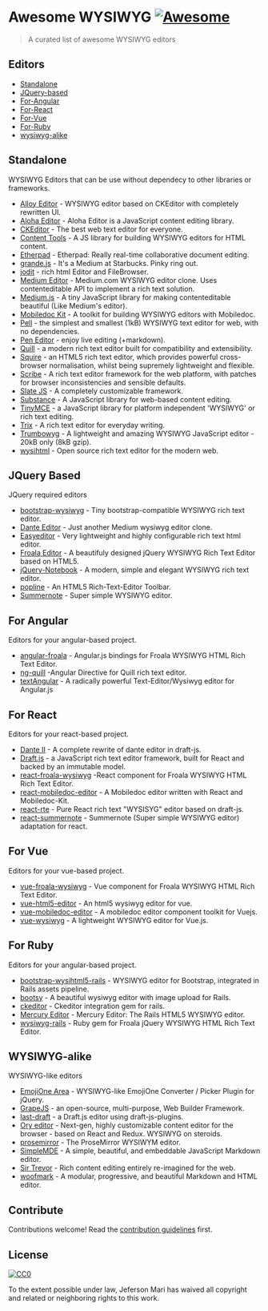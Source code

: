 # Awesome WYSIWYG [![Awesome](https://cdn.rawgit.com/sindresorhus/awesome/d7305f38d29fed78fa85652e3a63e154dd8e8829/media/badge.svg)](https://github.com/sindresorhus/awesome)

> A curated list of awesome WYSIWYG editors


## Editors

- [Standalone](#standalone)
- [JQuery-based](#jquery-based)
- [For-Angular](#for-angular)
- [For-React](#for-react)
- [For-Vue](#for-vue)
- [For-Ruby](#for-ruby)
- [wysiwyg-alike](#wysiwyg-alike)

## Standalone

WYSIWYG Editors that can be use without dependecy to other libraries or frameworks.

- [Alloy Editor](https://github.com/liferay/alloy-editor/) - WYSIWYG editor based on CKEditor with completely rewritten UI.
- [Aloha Editor](https://github.com/alohaeditor/Aloha-Editor) - Aloha Editor is a JavaScript content editing library.
- [CKEditor](https://github.com/ckeditor/ckeditor-dev) - The best web text editor for everyone. 
- [Content Tools](https://github.com/GetmeUK/ContentTools) - A JS library for building WYSIWYG editors for HTML content.
- [Etherpad](https://github.com/ether/etherpad-lite) - Etherpad: Really real-time collaborative document editing.
- [grande.js](https://github.com/mduvall/grande.js) - It's a Medium at Starbucks. Pinky ring out.
- [jodit](https://github.com/xdan/jodit) - rich html Editor and FileBrowser.
- [Medium Editor](https://github.com/yabwe/medium-editor) - Medium.com WYSIWYG editor clone. Uses contenteditable API to implement a rich text solution.
- [Medium.js](https://github.com/jakiestfu/Medium.js/) - A tiny JavaScript library for making contenteditable beautiful (Like Medium's editor).
- [Mobiledoc Kit](https://github.com/bustlelabs/mobiledoc-kit) - A toolkit for building WYSIWYG editors with Mobiledoc.
- [Pell](https://github.com/jaredreich/pell) - the simplest and smallest (1kB) WYSIWYG text editor for web, with no dependencies.
- [Pen Editor](https://github.com/sofish/pen) - enjoy live editing (+markdown).
- [Quill](https://github.com/quilljs/quill) - a modern rich text editor built for compatibility and extensibility.
- [Squire](https://neilj.github.io/Squire) - an HTML5 rich text editor, which provides powerful cross-browser normalisation, whilst being supremely lightweight and flexible.
- [Scribe](https://github.com/guardian/scribe) - A rich text editor framework for the web platform, with patches for browser inconsistencies and sensible defaults.
- [Slate JS](https://github.com/ianstormtaylor/slate) - A completely customizable framework.
- [Substance](https://github.com/substance/substance) - A JavaScript library for web-based content editing.
- [TinyMCE](https://github.com/tinymce/tinymce) - a JavaScript library for platform independent 'WYSIWYG' or rich text editing.
- [Trix](https://github.com/basecamp/trix) - A rich text editor for everyday writing.
- [Trumbowyg](https://github.com/Alex-D/Trumbowyg) - A lightweight and amazing WYSIWYG JavaScript editor - 20kB only (8kB gzip).
- [wysihtml](https://github.com/Voog/wysihtml) - Open source rich text editor for the modern web.

## JQuery Based

JQuery required editors

- [bootstrap-wysiwyg](https://github.com/steveathon/bootstrap-wysiwyg) - Tiny bootstrap-compatible WYSIWYG rich text editor.
- [Dante Editor](https://github.com/michelson/Dante) - Just another Medium wysiwyg editor clone.
- [Easyeditor](https://github.com/im4aLL/easyeditor) - Very lightweight and highly configurable rich text html editor.
- [Froala Editor](https://github.com/froala/wysiwyg-editor) - A beautifuly designed jQuery WYSIWYG Rich Text Editor based on HTML5.
- [jQuery-Notebook](https://github.com/raphaelcruzeiro/jquery-notebook) - A modern, simple and elegant WYSIWYG rich text editor.
- [popline](http://kenshin54.github.io/popline) - An HTML5 Rich-Text-Editor Toolbar.
- [Summernote](https://github.com/summernote/summernote/) - Super simple WYSIWYG editor.


## For Angular

Editors for your angular-based project.

- [angular-froala](https://github.com/froala/angular-froala) - Angular.js bindings for Froala WYSIWYG HTML Rich Text Editor. 
- [ng-quill](https://github.com/KillerCodeMonkey/ng-quill) -Angular Directive for Quill rich text editor.
- [textAngular](https://github.com/textAngular/textAngular) - A radically powerful Text-Editor/Wysiwyg editor for Angular.js


## For React

Editors for your react-based project.

- [Dante II](https://github.com/michelson/dante2) - A complete rewrite of dante editor in draft-js.
- [Draft.js](https://github.com/facebook/draft-js) - a JavaScript rich text editor framework, built for React and backed by an immutable model.
- [react-froala-wysiwyg](https://github.com/froala/react-froala-wysiwyg) -React component for Froala WYSIWYG HTML Rich Text Editor.
- [react-mobiledoc-editor](https://github.com/upworthy/react-mobiledoc-editor) - A Mobiledoc editor written with React and Mobiledoc-Kit.
- [react-rte](https://github.com/sstur/react-rte) - Pure React rich text "WYSISYG" editor based on draft-js.
- [react-summernote](https://github.com/Vnkitaev/react-summernote) - Summernote (Super simple WYSIWYG editor) adaptation for react.

## For Vue

Editors for your vue-based project.

- [vue-froala-wysiwyg](https://github.com/froala/vue-froala-wysiwyg) - Vue component for Froala WYSIWYG HTML Rich Text Editor.
- [vue-html5-editor](https://github.com/PeakTai/vue-html5-editor) - An html5 wysiwyg editor for vue.
- [vue-mobiledoc-editor](https://github.com/alidcastano/vue-mobiledoc-editor) - A mobiledoc editor component toolkit for Vuejs.
- [vue-wysiwyg](https://github.com/chmln/vue-wysiwyg) - A lightweight WYSIWYG editor for Vue.js.


## For Ruby

Editors for your angular-based project.

- [bootstrap-wysihtml5-rails](https://github.com/Nerian/bootstrap-wysihtml5-rails) - WYSIWYG editor for Bootstrap, integrated in Rails assets pipeline.
- [bootsy](https://github.com/volmer/bootsy) - A beautiful wysiwyg editor with image upload for Rails.
- [ckeditor](https://github.com/galetahub/ckeditor) - Ckeditor integration gem for rails.
- [Mercury Editor](https://github.com/jejacks0n/mercury/) - Mercury Editor: The Rails HTML5 WYSIWYG editor.
- [wysiwyg-rails](https://github.com/froala/wysiwyg-rails) - Ruby gem for Froala jQuery WYSIWYG HTML Rich Text Editor.


## WYSIWYG-alike

WYSIWYG-like editors

- [EmojiOne Area](https://github.com/mervick/emojionearea) - WYSIWYG-like EmojiOne Converter / Picker Plugin for jQuery.
- [GrapeJS](http://grapesjs.com) - an open-source, multi-purpose, Web Builder Framework.
- [last-draft](https://github.com/vacenz/last-draft) - a Draft.js editor using draft-js-plugins.
- [Ory editor](https://github.com/ory/editor) - Next-gen, highly customizable content editor for the browser - based on React and Redux. WYSIWYG on steroids.
- [prosemirror](https://github.com/ProseMirror/prosemirror) - The ProseMirror WYSIWYM editor.
- [SimpleMDE](https://github.com/NextStepWebs/simplemde-markdown-editor) - A simple, beautiful, and embeddable JavaScript Markdown editor.
- [Sir Trevor](https://github.com/madebymany/sir-trevor-js) - Rich content editing entirely re-imagined for the web.
- [woofmark](https://github.com/bevacqua/woofmark) - A modular, progressive, and beautiful Markdown and HTML editor.


## Contribute

Contributions welcome! Read the [contribution guidelines](contributing.md) first.


## License

[![CC0](http://mirrors.creativecommons.org/presskit/buttons/88x31/svg/cc-zero.svg)](http://creativecommons.org/publicdomain/zero/1.0)

To the extent possible under law, Jeferson Mari has waived all copyright and
related or neighboring rights to this work.
